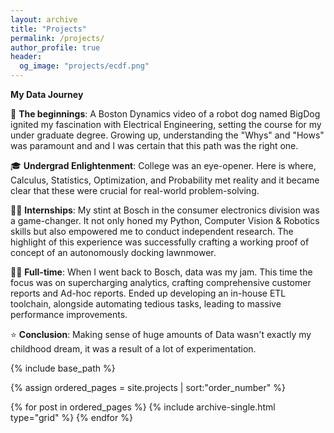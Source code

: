 ```yaml
---
layout: archive
title: "Projects"
permalink: /projects/
author_profile: true
header:
  og_image: "projects/ecdf.png"
---
```


**My Data Journey**

🏁 **The beginnings**: A Boston Dynamics video of a robot dog named BigDog ignited my fascination with Electrical Engineering, setting the course for my under graduate degree. Growing up, understanding the "Whys" and "Hows" was paramount and and I was certain that this path was the right one.

🎓 **Undergrad Enlightenment**: College was an eye-opener. Here is where, Calculus, Statistics, Optimization, and Probability met reality and it became clear that these were crucial for real-world problem-solving.

🧑‍💼 **Internships**: My stint at Bosch in the consumer electronics division was a game-changer. It not only honed my Python, Computer Vision & Robotics skills but also empowered me to conduct independent research. The highlight of this experience was successfully crafting a working proof of concept of an autonomously docking lawnmower.

👩‍💼 **Full-time**: When I went back to Bosch, data was my jam. This time the focus was on supercharging analytics, crafting comprehensive customer reports and Ad-hoc reports. Ended up developing an in-house ETL toolchain, alongside automating tedious tasks, leading to massive performance improvements.

⭐ **Conclusion**: Making sense of huge amounts of Data wasn't exactly my childhood dream, it was a result of a lot of experimentation.

<nbsp>

{% include base_path %}

{% assign ordered_pages = site.projects | sort:"order_number" %}

{% for post in ordered_pages %}
  {% include archive-single.html type="grid" %}
{% endfor %}
